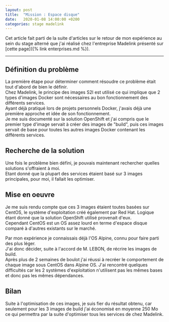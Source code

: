 ```yaml
---
layout: post
title:  "Mission : Espace disque"
date:   2020-01-08 14:00:00 +0200
categories: stage madelink
---
```

Cet article fait parti de la suite d'articles sur le retour de mon expérience au sein du stage alterné que j'ai réalisé chez l'entreprise Madelink présenté sur [cette page]({% link enterprises.md %}).

___


## Définition du problème

La première étape pour déterminer comment résoudre ce problème était tout d'abord de bien le définir.  
Chez Madelink, le principe des images S2I est utilisé ce qui implique que 2 types d'images Docker sont nécessaires au bon fonctionnement des différents services.  
Ayant déjà pratiqué lors de projets personnels Docker, j'avais déjà une première approche et idée de son fonctionnement.  
Je me suis documenté sur la solution OpenShift et j'ai compris que le premier type d'image servait à créer des images de "build", puis ces images servait de base pour toutes les autres images Docker contenant les différents services.  

## Recherche de la solution

Une fois le problème bien défini, je pouvais maintenant rechercher quelles solutions s'offraient à moi.  
Etant donné que la plupart des services étaient basé sur 3 images principales, pour moi, il fallait les optimiser.  

## Mise en oeuvre

Je me suis rendu compte que ces 3 images étaient toutes basées sur CentOS, le système d'exploitation créé également par Red Hat. Logique étant donné que la solution OpenShift utilisé provenait d'eux.  
Cependant CentOS est un OS assez lourd en terme d'espace disque comparé à d'autres existants sur le marché.  

Par mon expérience je connaissais déjà l'OS Alpine, connu pour faire parti des plus léger.  
J'ai donc décider, suite à l'accord de M. LEBON, de récrire les images de build.  
Après plus de 2 semaines de boulot j'ai réussi à recréer le comportement de chaque image sous CentOS dans Alpine OS. J'ai rencontré quelques difficultés car les 2 systèmes d'exploitation n'utilisent pas les mêmes bases et donc pas les mêmes dépendances.

## Bilan

Suite à l'optimisation de ces images, je suis fier du résultat obtenu, car seulement pour les 3 images de build j'ai économisé en moyenne 250 Mo ce qui permettra par la suite d'optimiser tous les services de chez Madelink.